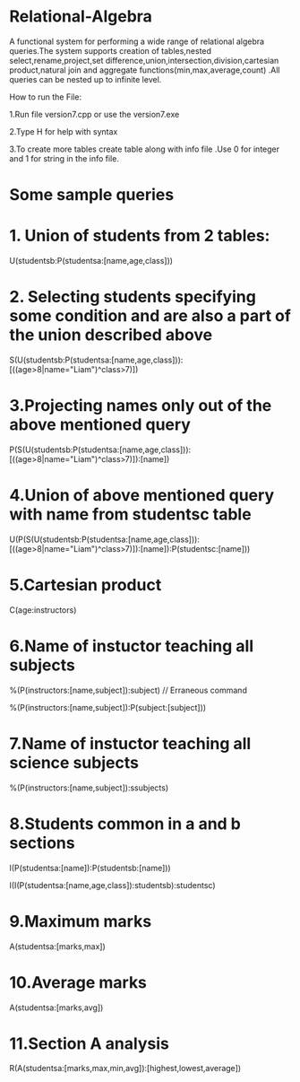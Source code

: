 # Relational-Algebra
A functional system for performing a wide range of relational algebra queries.The system supports creation of tables,nested select,rename,project,set difference,union,intersection,division,cartesian product,natural join and aggregate functions(min,max,average,count) .All queries can be nested up to infinite level.

How to run the File:

1.Run file version7.cpp or use the version7.exe 

2.Type H for help with syntax

3.To create more tables create table along with info file .Use 0 for integer and 1 for string in the info file.

# Some sample queries 

# 1. Union of students from 2 tables:

U(studentsb:P(studentsa:[name,age,class]))

# 2. Selecting students specifying some condition and are also a part of the union described above

S(U(studentsb:P(studentsa:[name,age,class])):[((age>8|name="Liam")^class>7)])

# 3.Projecting names only out of the above mentioned query

P(S(U(studentsb:P(studentsa:[name,age,class])):[((age>8|name="Liam")^class>7)]):[name])

# 4.Union of above mentioned query with name from studentsc table

U(P(S(U(studentsb:P(studentsa:[name,age,class])):[((age>8|name="Liam")^class>7)]):[name]):P(studentsc:[name]))

# 5.Cartesian product

C(age:instructors)

# 6.Name of instuctor teaching all  subjects

%(P(instructors:[name,subject]):subject) // Erraneous command

%(P(instructors:[name,subject]):P(subject:[subject]))

# 7.Name of instuctor teaching all science subjects

%(P(instructors:[name,subject]):ssubjects)

# 8.Students common in a and b sections

I(P(studentsa:[name]):P(studentsb:[name]))

I(I(P(studentsa:[name,age,class]):studentsb):studentsc)

# 9.Maximum marks

A(studentsa:[marks,max])

# 10.Average marks

A(studentsa:[marks,avg])

# 11.Section A analysis

R(A(studentsa:[marks,max,min,avg]):[highest,lowest,average])

